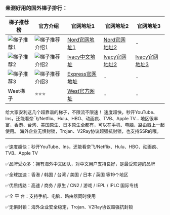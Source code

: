 ### 亲测好用的国外梯子排行：

|  梯子推荐榜   | 官方介绍 | 官网地址1  | 官网地址2 | 官网地址3 |
|  ----  | ----  | ---- | ---- | ---- |
|  ![梯子推荐1](https://github.com/wuxianex/out-vpn/blob/main/file2/f1.png) | ![梯子推荐介绍1](https://github.com/wuxianex/out-vpn/blob/main/file2/p1.png) | [Nord官网地址1](https://go.nordlocker.net/aff_c?offer_id=15&aff_id=38201&url_id=6063&aff_sub=wuxianex&aff_click_id=outvpn) | [Nord官网地址2](http://get.affiliatescn.net/aff_c?offer_id=153&aff_id=38201&source=github&aff_sub=wuxianex&aff_sub2=outvpn) | - |
|  ![梯子推荐2](https://github.com/wuxianex/out-vpn/blob/main/file2/f3.png) | ![梯子推荐介绍2](https://github.com/wuxianex/out-vpn/blob/main/file2/p3.png) | [Ivacy中文地址](https://www.ivacykodi.com/easter-deal-2020/?aff=91814&data1=wuxianex&data2=outvpn) | [Ivacy官网地址2](https://billing.ivacy.com/page/91814/6f38cc97/CHN/wuxianex/outvpn) | [Ivacy官网地址3](https://www.ivacy.com/best-vpn-deal-of-2022/?aff=91814&source=Aff&data1=wuxianex&data2=outvpn) |
|  ![梯子推荐3](https://github.com/wuxianex/out-vpn/blob/main/file2/f2.png) | ![梯子推荐介绍3](https://github.com/wuxianex/out-vpn/blob/main/file2/p2.png) | [Express官网地址](https://go.expressvpn.com/c/4034381/1608823/16063?subId1=gitwuxianex&subId2=outvpn) | - | - |
| West梯子 | ⭐⭐⭐ | [West官方网址](https://fuqing.cz/aff.php?aff=2956) | - | - |


给大家安利这几个超靠谱的梯子，不限流不限速！ 速度超快，秒开YouTube、Ins，还能看奈飞/Netflix、Hulu、HBO、动画疯、TVB、Apple TV... 地区很丰富，香港、台湾、美国原生、日本原生全都有，可以在手机、电脑、路由器上一起使用。 海外企业无惧封锁，Trojan、V2Ray协议超强抗封锁，也支持SSR的哦。

---

✅速度超快：秒开YouTube、Ins，还能看奈飞/Netflix、Hulu、HBO、动画疯、TVB、Apple TV 

  
✅品牌受众多：拥有海外中文团队，对中文用户支持良好，是最受欢迎的品牌 
  

✅全球加速：香港 / 韩国 / 台湾 / 美国 / 日本 / 英国 等19个地区 


✅优质线路：高速 / 商务 / 原生 / CN2 / 游戏 / IEPL / IPLC 国际专线 


✅全 平 台：支持手机、电脑、路由器同时使用 


✅无惧封锁：海外企业安全稳定，Trojan、V2Ray协议超强抗封锁 
